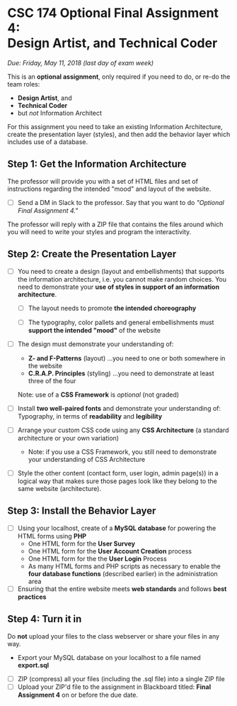 # CSC 174  Optional Final Assignment 4: <br>Design Artist, and Technical Coder

*Due: Friday, May 11, 2018 (last day of exam week)*

This is an **optional assignment**, only required if you need to do, or re-do the team roles:

- **Design Artist**, and 
- **Technical Coder**
- but *not* Information Architect

For this assignment you need to take an existing Information Architecture, create the presentation layer (styles), and then add the behavior layer which includes use of a database.

## Step 1: Get the Information Architecture

The professor will provide you with a set of HTML files and set of instructions regarding the intended "mood" and layout of the website.

- [ ] Send a DM in Slack to the professor.  Say that you want to do *"Optional Final Assignment 4."*

The professor will reply with a ZIP file that contains the files around which you will need to write your styles and program the interactivity.

## Step 2: Create the Presentation Layer

- [ ] You need to create a design (layout and embellishments) that supports the information architecture, i.e. you cannot make random choices.  You need to demonstrate your **use of styles in support of an information architecture**.

    - [ ] The layout needs to promote **the intended choreography**

    - [ ] The typography, color pallets and general embellishments must **support the intended "mood"** of the website

- [ ] The design must demonstrate your understanding of:

  - **Z- and F-Patterns** (layout) ...you need to one or both somewhere in the website
  - **C.R.A.P. Principles** (styling) ...you need to demonstrate at least three of the four

  Note: use of a **CSS Framework** is *optional* (not graded)

- [ ] Install **two well-paired fonts** and demonstrate your understanding of: Typography, in terms of **readability** and **legibility**

- [ ] Arrange your custom CSS code using any **CSS Architecture** (a standard architecture or your own variation)


  - Note: if you use a CSS Framework, you still need to demonstrate your understanding of CSS Architecture

- [ ] Style the other content (contact form, user login, admin page(s)) in a logical way that makes sure those pages look like they belong to the same website (architecture).


## Step 3: Install the Behavior Layer

- [ ] Using your localhost, create of a **MySQL database** for powering the HTML forms using **PHP**
  - One HTML form for the **User Survey**
  - One HTML form for the **User Account Creation** process 
  - One HTML form for the the **User Login** Process
  - As many HTML forms and PHP scripts as necessary to enable the **four database functions** (described earlier) in the administration area
- [ ] Ensuring that the entire website meets **web standards** and follows **best practices**

## Step 4: Turn it in

Do **not** upload your files to the class webserver or share your files in any way.  

- Export your MySQL database on your localhost to a file named **export.sql**


- [ ] ZIP (compress) all your files (including the .sql file) into a single ZIP file
- [ ] Upload your ZIP'd file to the assignment in Blackboard titled: **Final Assignment 4** on or before the due date.